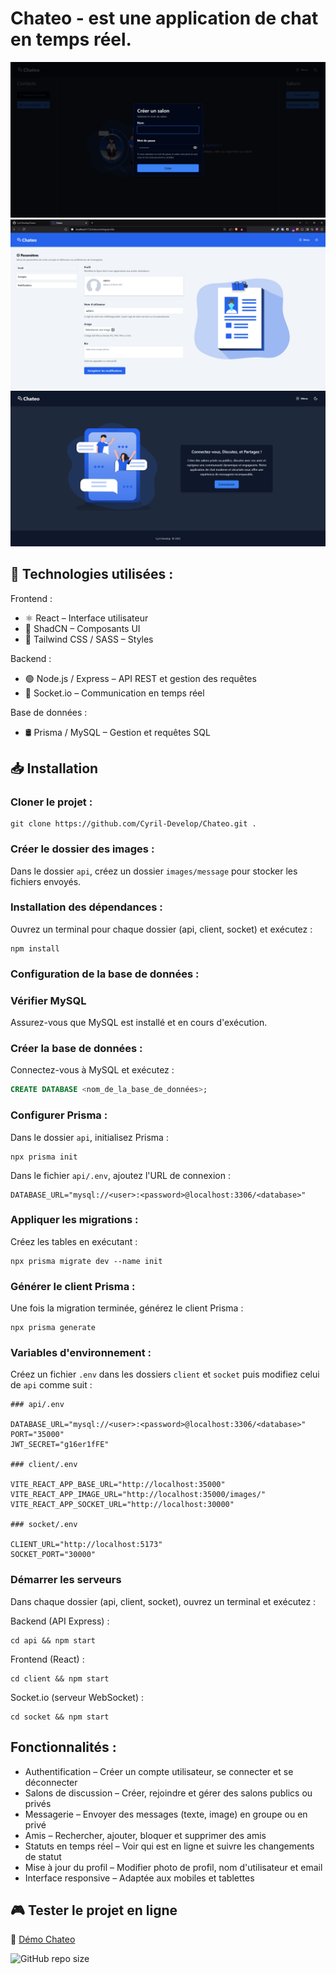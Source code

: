 # Chateo - est une application de chat en temps réel.

![room](/client/public/screenshot/room.webp)
![account](/client/public/screenshot/account.webp)
![home](/client/public/screenshot/home.webp)

## 🚀 Technologies utilisées :

Frontend :

- ⚛️ React – Interface utilisateur
- 🎨 ShadCN – Composants UI
- 💨 Tailwind CSS / SASS – Styles

Backend :

- 🟢 Node.js / Express – API REST et gestion des requêtes
- 🔌 Socket.io – Communication en temps réel

Base de données :

- 🛢️ Prisma / MySQL – Gestion et requêtes SQL

## 📥 Installation

### Cloner le projet :

```terminal
git clone https://github.com/Cyril-Develop/Chateo.git .
```

### Créer le dossier des images :

Dans le dossier `api`, créez un dossier `images/message` pour stocker les fichiers envoyés.

### Installation des dépendances :

Ouvrez un terminal pour chaque dossier (api, client, socket) et exécutez :

```terminal
npm install
```

### Configuration de la base de données :

### Vérifier MySQL

Assurez-vous que MySQL est installé et en cours d'exécution.

### Créer la base de données :

Connectez-vous à MySQL et exécutez :

```sql
CREATE DATABASE <nom_de_la_base_de_données>;
```

### Configurer Prisma :

Dans le dossier `api`, initialisez Prisma :

```terminal
npx prisma init
```

Dans le fichier `api/.env`, ajoutez l'URL de connexion :

```env
DATABASE_URL="mysql://<user>:<password>@localhost:3306/<database>"
```

### Appliquer les migrations :

Créez les tables en exécutant :

```terminal
npx prisma migrate dev --name init
```

### Générer le client Prisma :

Une fois la migration terminée, générez le client Prisma :

```terminal
npx prisma generate
```

### Variables d'environnement :

Créez un fichier `.env` dans les dossiers `client` et `socket` puis modifiez celui de `api` comme suit :

```env
### api/.env

DATABASE_URL="mysql://<user>:<password>@localhost:3306/<database>"
PORT="35000"
JWT_SECRET="g16er1fFE"

### client/.env

VITE_REACT_APP_BASE_URL="http://localhost:35000"
VITE_REACT_APP_IMAGE_URL="http://localhost:35000/images/"
VITE_REACT_APP_SOCKET_URL="http://localhost:30000"

### socket/.env

CLIENT_URL="http://localhost:5173"
SOCKET_PORT="30000"
```

### Démarrer les serveurs

Dans chaque dossier (api, client, socket), ouvrez un terminal et exécutez :

Backend (API Express) :

```terminal
cd api && npm start
```

Frontend (React) :

```terminal
cd client && npm start
```

Socket.io (serveur WebSocket) :

```terminal
cd socket && npm start
```

## Fonctionnalités :

- Authentification – Créer un compte utilisateur, se connecter et se déconnecter
- Salons de discussion – Créer, rejoindre et gérer des salons publics ou privés
- Messagerie – Envoyer des messages (texte, image) en groupe ou en privé
- Amis – Rechercher, ajouter, bloquer et supprimer des amis
- Statuts en temps réel – Voir qui est en ligne et suivre les changements de statut
- Mise à jour du profil – Modifier photo de profil, nom d'utilisateur et email
- Interface responsive – Adaptée aux mobiles et tablettes

## 🎮 Tester le projet en ligne

🚀 [Démo Chateo](https://cyril-develop.fr/chateo)

![GitHub repo size](https://img.shields.io/github/repo-size/Cyril-Develop/Chateo?style=for-the-badge)
